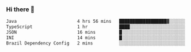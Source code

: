 ### Hi there 👋

<!--START_SECTION:waka-->

```txt
Java                       4 hrs 56 mins   ██████████████████▓░░░░░░   75.15 %
TypeScript                 1 hr            ████░░░░░░░░░░░░░░░░░░░░░   15.42 %
JSON                       16 mins         █░░░░░░░░░░░░░░░░░░░░░░░░   04.17 %
INI                        14 mins         █░░░░░░░░░░░░░░░░░░░░░░░░   03.62 %
Brazil Dependency Config   2 mins          ░░░░░░░░░░░░░░░░░░░░░░░░░   00.58 %
```

<!--END_SECTION:waka-->

<!--
**jerry-shao/jerry-shao** is a ✨ _special_ ✨ repository because its `README.md` (this file) appears on your GitHub profile.

Here are some ideas to get you started:

- 🔭 I’m currently working on ...
- 🌱 I’m currently learning ...
- 👯 I’m looking to collaborate on ...
- 🤔 I’m looking for help with ...
- 💬 Ask me about ...
- 📫 How to reach me: ...
- 😄 Pronouns: ...
- ⚡ Fun fact: ...
-->
